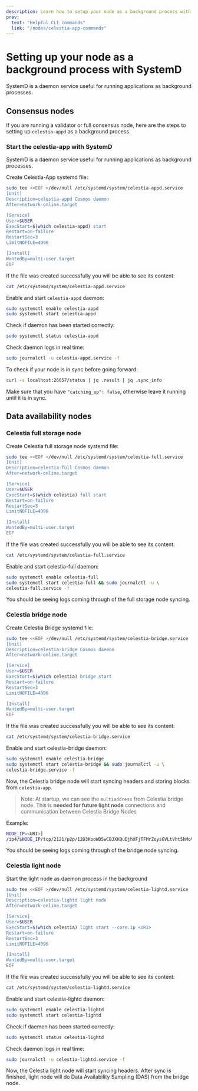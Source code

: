 ```yaml
---
description: Learn how to setup your node as a background process with SystemD.
prev:
  text: "Helpful CLI commands"
  link: "/nodes/celestia-app-commands"
---
```


# Setting up your node as a background process with SystemD

SystemD is a daemon service useful for running applications as background
processes.

## Consensus nodes

If you are running a validator or full consensus node, here are
the steps to setting up `celestia-appd` as a background process.

### Start the celestia-app with SystemD

SystemD is a daemon service useful for running applications as background
processes.

Create Celestia-App systemd file:

```sh
sudo tee <<EOF >/dev/null /etc/systemd/system/celestia-appd.service
[Unit]
Description=celestia-appd Cosmos daemon
After=network-online.target

[Service]
User=$USER
ExecStart=$(which celestia-appd) start
Restart=on-failure
RestartSec=3
LimitNOFILE=4096

[Install]
WantedBy=multi-user.target
EOF
```

If the file was created successfully you will be able to see its content:

```sh
cat /etc/systemd/system/celestia-appd.service
```

Enable and start `celestia-appd` daemon:

```sh
sudo systemctl enable celestia-appd
sudo systemctl start celestia-appd
```

Check if daemon has been started correctly:

```sh
sudo systemctl status celestia-appd
```

Check daemon logs in real time:

```sh
sudo journalctl -u celestia-appd.service -f
```

To check if your node is in sync before going forward:

```sh
curl -s localhost:26657/status | jq .result | jq .sync_info
```

Make sure that you have `"catching_up": false`, otherwise leave it running
until it is in sync.

## Data availability nodes

### Celestia full storage node

Create Celestia full storage node systemd file:

```sh
sudo tee <<EOF >/dev/null /etc/systemd/system/celestia-full.service
[Unit]
Description=celestia-full Cosmos daemon
After=network-online.target

[Service]
User=$USER
ExecStart=$(which celestia) full start
Restart=on-failure
RestartSec=3
LimitNOFILE=4096

[Install]
WantedBy=multi-user.target
EOF
```

If the file was created successfully you will be able to see its content:

```sh
cat /etc/systemd/system/celestia-full.service
```

Enable and start celestia-full daemon:

```sh
sudo systemctl enable celestia-full
sudo systemctl start celestia-full && sudo journalctl -u \
celestia-full.service -f
```

You should be seeing logs coming through of the full storage node syncing.

### Celestia bridge node

Create Celestia Bridge systemd file:

```sh
sudo tee <<EOF >/dev/null /etc/systemd/system/celestia-bridge.service
[Unit]
Description=celestia-bridge Cosmos daemon
After=network-online.target

[Service]
User=$USER
ExecStart=$(which celestia) bridge start
Restart=on-failure
RestartSec=3
LimitNOFILE=4096

[Install]
WantedBy=multi-user.target
EOF
```

If the file was created successfully you will be able to see its content:

```sh
cat /etc/systemd/system/celestia-bridge.service
```

Enable and start celestia-bridge daemon:

```sh
sudo systemctl enable celestia-bridge
sudo systemctl start celestia-bridge && sudo journalctl -u \
celestia-bridge.service -f
```

Now, the Celestia bridge node will start syncing headers and storing blocks
from `celestia-app`.

> Note: At startup, we can see the `multiaddress` from Celestia bridge node.
> This is **needed for future light node** connections and communication between
> Celestia Bridge Nodes

Example:

```sh
NODE_IP=<URI>]
/ip4/$NODE_IP/tcp/2121/p2p/12D3KooWD5wCBJXKQuDjhXFjTFMrZoysGVLtVht5hMoVbSLCbV22
```

You should be seeing logs coming through of the bridge node syncing.

### Celestia light node

Start the light node as daemon process in the background

<!-- markdownlint-disable MD013 -->

```sh
sudo tee <<EOF >/dev/null /etc/systemd/system/celestia-lightd.service
[Unit]
Description=celestia-lightd light node
After=network-online.target

[Service]
User=$USER
ExecStart=$(which celestia) light start --core.ip <URI>
Restart=on-failure
RestartSec=3
LimitNOFILE=4096

[Install]
WantedBy=multi-user.target
EOF
```

<!-- markdownlint-enable MD013 -->

If the file was created successfully you will be able to see its content:

```sh
cat /etc/systemd/system/celestia-lightd.service
```

Enable and start celestia-lightd daemon:

```sh
sudo systemctl enable celestia-lightd
sudo systemctl start celestia-lightd
```

Check if daemon has been started correctly:

```sh
sudo systemctl status celestia-lightd
```

Check daemon logs in real time:

```sh
sudo journalctl -u celestia-lightd.service -f
```

Now, the Celestia light node will start syncing headers.
After sync is finished, light node will do Data Availability
Sampling (DAS) from the bridge node.
